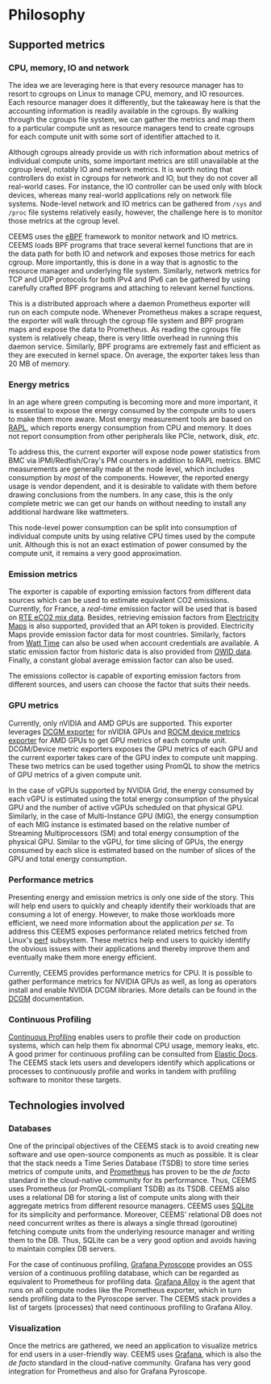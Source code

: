 # Philosophy

## Supported metrics

### CPU, memory, IO and network

The idea we are leveraging here is that every resource manager has to resort to cgroups
on Linux to manage CPU, memory, and IO resources. Each resource manager does it
differently, but the takeaway here is that the accounting information is readily
available in the cgroups. By walking through the cgroups file system, we can gather the
metrics and map them to a particular compute unit as resource managers tend to create
cgroups for each compute unit with some sort of identifier attached to it.

Although cgroups already provide us with rich information about metrics of individual
compute units, some important metrics are still unavailable at the cgroup level, notably
IO and network metrics. It is worth noting that controllers do exist in cgroups for
network and IO, but they
do not cover all real-world cases. For instance, the IO controller can be used only
with block devices, whereas many real-world applications rely on network file systems.
Node-level network and IO metrics can be gathered from `/sys` and `/proc` file systems
relatively easily, however, the challenge here is to monitor those metrics at the cgroup
level.

CEEMS uses the [eBPF](https://ebpf.io/what-is-ebpf/) framework to monitor network and IO
metrics. CEEMS loads BPF programs
that trace several kernel functions that are in the data path for both IO and network and exposes
those metrics for each cgroup. More importantly, this is done in a way that is
agnostic to the resource manager and underlying file system. Similarly, network metrics for
TCP and UDP protocols for both IPv4 and IPv6 can be gathered by using carefully crafted
BPF programs and attaching to relevant kernel functions.

This is a distributed approach where a daemon Prometheus exporter will run on
each compute node. Whenever Prometheus makes a scrape request, the exporter will
walk through the cgroup file system and BPF program maps and
expose the data to Prometheus. As reading the cgroups file system is relatively cheap,
there is very little overhead in running this daemon service. Similarly, BPF programs are
extremely fast and efficient as they are executed in kernel space. On average, the exporter
takes less than 20 MB of memory.

### Energy metrics

In an age where green computing is becoming more and more important, it is essential to
expose the energy consumed by the compute units to users to make them more aware.
Most energy measurement tools are based on
[RAPL](https://www.kernel.org/doc/html/next/power/powercap/powercap.html), which reports
energy consumption from CPU and memory. It does not report consumption from other
peripherals like PCIe, network, disk, _etc_.

To address this, the current exporter will expose node power statistics from BMC
via IPMI/Redfish/Cray's PM counters in addition to
RAPL metrics. BMC measurements are generally made at the node level, which includes
consumption by _most_ of the components. However, the reported energy usage is vendor
dependent, and it is desirable to validate with them before drawing conclusions from the
numbers. In any case, this is the only complete metric we can get our hands on without
needing to install any additional hardware like wattmeters.

This node-level power consumption can be split into consumption of individual compute units
by using relative CPU times used by the compute unit. Although this is not an exact
estimation of power consumed by the compute unit, it remains a very good approximation.

### Emission metrics

The exporter is capable of exporting emission factors from different data sources
which can be used to estimate equivalent CO2 emissions. Currently, for
France, a _real-time_ emission factor will be used that is based on
[RTE eCO2 mix data](https://www.rte-france.com/en/eco2mix/co2-emissions). Besides,
retrieving emission factors from [Electricity Maps](https://app.electricitymaps.com/map)
is also supported, provided that an API token is provided. Electricity Maps provide
emission factor data for most countries. Similarly, factors from [Watt Time](https://watttime.org/)
can also be used when account credentials are available. A static emission factor from historic
data is also provided from [OWID data](https://github.com/owid/co2-data). Finally, a
constant global average emission factor can also be used.

The emissions collector is capable of exporting emission factors from different sources,
and users can choose the factor that suits their needs.

### GPU metrics

Currently, only nVIDIA and AMD GPUs are supported. This exporter leverages
[DCGM exporter](https://github.com/NVIDIA/dcgm-exporter/tree/main) for nVIDIA GPUs and
[ROCM device metrics exporter](https://github.com/ROCm/device-metrics-exporter) for AMD GPUs to get GPU metrics of
each compute unit. DCGM/Device metric exporters exposes the GPU metrics of each GPU and the
current exporter takes care of the GPU index to compute unit mapping. These two metrics
can be used together using PromQL to show the metrics of GPU metrics of a given compute
unit.

In the case of vGPUs supported by NVIDIA Grid, the energy consumed by each vGPU is
estimated using the total energy consumption of the physical GPU and the number of active
vGPUs scheduled on that physical GPU. Similarly, in the case of Multi-Instance GPU (MIG),
the energy consumption of each MIG instance is estimated based on the relative number
of Streaming Multiprocessors (SM) and total energy consumption of the physical GPU. Similar
to the vGPU, for time slicing of GPUs, the energy consumed by each slice is estimated
based on the number of slices of the GPU and total energy consumption.

### Performance metrics

Presenting energy and emission metrics is only one side of the story. This will
help end users to quickly and cheaply identify their workloads that are consuming
a lot of energy. However, to make those workloads more efficient, we need more
information about the application _per se_. To address this CEEMS exposes performance
related metrics fetched from Linux's [perf](https://perf.wiki.kernel.org/index.php/Main_Page)
subsystem. These metrics help end users to quickly identify the obvious issues with
their applications and thereby improve them and eventually make them more
energy efficient.

Currently, CEEMS provides performance metrics for CPU. It is possible to gather
performance metrics for NVIDIA GPUs as well, as long as operators install and enable
NVIDIA DCGM libraries. More details can be found in the
[DCGM](https://docs.nvidia.com/datacenter/dcgm/latest/user-guide/feature-overview.html#profiling-metrics)
documentation.

### Continuous Profiling

[Continuous Profiling](https://www.cncf.io/blog/2022/05/31/what-is-continuous-profiling/) enables
users to profile their code on production systems, which can help them fix abnormal CPU
usage, memory leaks, etc. A good primer for continuous profiling can be consulted from
[Elastic Docs](https://www.elastic.co/what-is/continuous-profiling). The CEEMS stack lets users
and developers identify which applications or processes to continuously profile and works in tandem with profiling software to monitor these targets.

## Technologies involved

### Databases

One of the principal objectives of the CEEMS stack is to avoid creating new software and use
open-source components as much as possible. It is clear that the stack needs a Time Series
Database (TSDB) to store time series metrics of compute units, and [Prometheus](https://prometheus.io/)
has proven to be the _de facto_ standard in the cloud-native community for its performance. Thus,
CEEMS uses Prometheus (or PromQL-compliant TSDB) as its TSDB. CEEMS also uses a relational
DB for storing a list of compute units along with their aggregate metrics from different
resource managers. CEEMS uses [SQLite](https://www.sqlite.org/) for its simplicity and
performance. Moreover, CEEMS' relational DB does not need concurrent writes as there is always
a single thread (goroutine) fetching compute units from the underlying resource manager
and writing them to the DB. Thus, SQLite can be a very good option and avoids having to
maintain complex DB servers.

For the case of continuous profiling, [Grafana Pyroscope](https://grafana.com/oss/pyroscope/)
provides an OSS version of a continuous profiling database, which can be regarded as equivalent
to Prometheus for profiling data. [Grafana Alloy](https://grafana.com/docs/alloy/latest/)
is the agent that runs on all compute nodes like the Prometheus exporter, which in turn sends
profiling data to the Pyroscope server. The CEEMS stack provides a list of targets (processes)
that need continuous profiling to Grafana Alloy.

### Visualization

Once the metrics are gathered, we need an application to visualize metrics for end users
in a user-friendly way. CEEMS uses [Grafana](https://grafana.com/grafana/), which is also
the _de facto_ standard in the cloud-native community. Grafana has very good integration for
Prometheus and also for Grafana Pyroscope.
